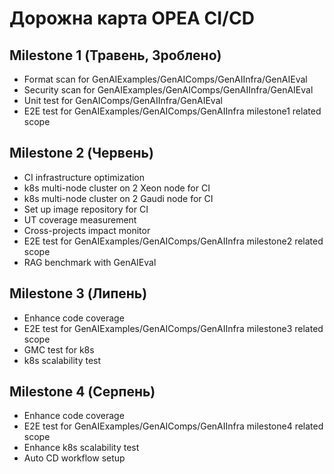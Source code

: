 # Дорожна карта OPEA CI/CD

## Milestone 1 (Травень, Зроблено)
- Format scan for GenAIExamples/GenAIComps/GenAIInfra/GenAIEval
- Security scan for GenAIExamples/GenAIComps/GenAIInfra/GenAIEval
- Unit test for GenAIComps/GenAIInfra/GenAIEval
- E2E test for GenAIExamples/GenAIComps/GenAIInfra milestone1 related scope

## Milestone 2 (Червень)
- CI infrastructure optimization
- k8s multi-node cluster on 2 Xeon node for CI
- k8s multi-node cluster on 2 Gaudi node for CI
- Set up image repository for CI
- UT coverage measurement
- Cross-projects impact monitor
- E2E test for GenAIExamples/GenAIComps/GenAIInfra milestone2 related scope
- RAG benchmark with GenAIEval

## Milestone 3 (Липень)
- Enhance code coverage
- E2E test for GenAIExamples/GenAIComps/GenAIInfra milestone3 related scope
- GMC test for k8s
- k8s scalability test

## Milestone 4 (Серпень)
- Enhance code coverage
- E2E test for GenAIExamples/GenAIComps/GenAIInfra milestone4 related scope
- Enhance k8s scalability test
- Auto CD workflow setup
